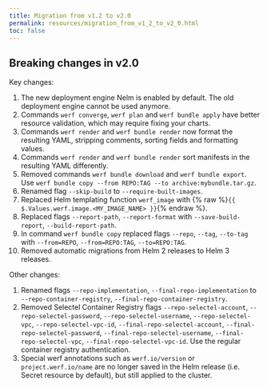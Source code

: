 ```yaml
---
title: Migration from v1.2 to v2.0
permalink: resources/migration_from_v1_2_to_v2_0.html
toc: false
---
```


## Breaking changes in v2.0

Key changes:
1. The new deployment engine Nelm is enabled by default. The old deployment engine cannot be used anymore.
1. Commands `werf converge`, `werf plan` and `werf bundle apply` have better resource validation, which may require fixing your charts.
1. Commands `werf render` and `werf bundle render` now format the resulting YAML, stripping comments, sorting fields and formatting values.
1. Commands `werf render` and `werf bundle render` sort manifests in the resulting YAML differently.
1. Removed commands `werf bundle download` and `werf bundle export`. Use `werf bundle copy --from REPO:TAG --to archive:mybundle.tar.gz`.
1. Renamed flag `--skip-build` to `--require-built-images`.
1. Replaced Helm templating function `werf_image` with {% raw %}`{{ $.Values.werf.image.<MY_IMAGE_NAME> }}`{% endraw %}.
1. Replaced flags `--report-path`, `--report-format` with `--save-build-report`, `--build-report-path`.
1. In command `werf bundle copy` replaced flags `--repo`, `--tag`, `--to-tag` with `--from=REPO`, `--from=REPO:TAG`, `--to=REPO:TAG`.
1. Removed automatic migrations from Helm 2 releases to Helm 3 releases.
    
Other changes:
1. Renamed flags `--repo-implementation`, `--final-repo-implementation` to `--repo-container-registry`, `--final-repo-container-registry`.
1. Removed Selectel Container Registry flags `--repo-selectel-account`, `--repo-selectel-password`, `--repo-selectel-username`, `--repo-selectel-vpc`, `--repo-selectel-vpc-id`, `--final-repo-selectel-account`, `--final-repo-selectel-password`, `--final-repo-selectel-username`, `--final-repo-selectel-vpc`, `--final-repo-selectel-vpc-id`. Use the regular container registry authentication.
1. Special werf annotations such as `werf.io/version` or `project.werf.io/name` are no longer saved in the Helm release (i.e. Secret resource by default), but still applied to the cluster.
